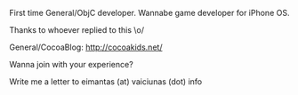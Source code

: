 First time General/ObjC developer. Wannabe game developer for iPhone OS.

Thanks to whoever replied to this \o/

General/CocoaBlog: http://cocoakids.net/

Wanna join with your experience? 

Write me a letter to eimantas (at) vaiciunas (dot) info
